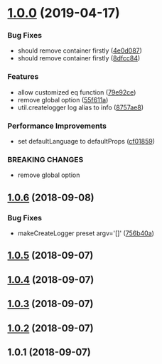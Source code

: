 <a name="1.0.0"></a>

# [1.0.0](https://github.com/imcuttle/rcp/compare/v1.0.6...v1.0.0) (2019-04-17)

### Bug Fixes

- should remove container firstly ([4e0d087](https://github.com/imcuttle/rcp/commit/4e0d087))
- should remove container firstly ([8dfcc84](https://github.com/imcuttle/rcp/commit/8dfcc84))

### Features

- allow customized eq function ([79e92ce](https://github.com/imcuttle/rcp/commit/79e92ce))
- remove global option ([55f611a](https://github.com/imcuttle/rcp/commit/55f611a))
- util.createlogger log alias to info ([8757ae8](https://github.com/imcuttle/rcp/commit/8757ae8))

### Performance Improvements

- set defaultLanguage to defaultProps ([cf01859](https://github.com/imcuttle/rcp/commit/cf01859))

### BREAKING CHANGES

- remove global option

<a name="1.0.6"></a>

## [1.0.6](https://github.com/imcuttle/rcp/compare/v1.0.5...v1.0.6) (2018-09-08)

### Bug Fixes

- makeCreateLogger preset argv='[]' ([756b40a](https://github.com/imcuttle/rcp/commit/756b40a))

<a name="1.0.5"></a>

## [1.0.5](https://github.com/imcuttle/rcp/compare/v1.0.4...v1.0.5) (2018-09-07)

<a name="1.0.4"></a>

## [1.0.4](https://github.com/imcuttle/rcp/compare/v1.0.3...v1.0.4) (2018-09-07)

<a name="1.0.3"></a>

## [1.0.3](https://github.com/imcuttle/rcp/compare/v1.0.2...v1.0.3) (2018-09-07)

<a name="1.0.2"></a>

## [1.0.2](https://github.com/imcuttle/rcp/compare/v1.0.1...v1.0.2) (2018-09-07)

<a name="1.0.1"></a>

## 1.0.1 (2018-09-07)
